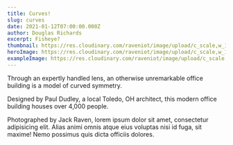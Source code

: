 ```yaml
---
title: Curves!
slug: curves
date: 2021-01-12T07:00:00.000Z
author: Douglas Richards
excerpt: Fisheye?
thumbnail: https://res.cloudinary.com/raveniot/image/upload/c_scale,w_100/v1619638141/curves_et9mzj.jpg
heroImage: https://res.cloudinary.com/raveniot/image/upload/c_scale,w_1000/v1619638141/curves_et9mzj.jpg
exampleImage: https://res.cloudinary.com/raveniot/image/upload/c_scale,w_10/v1619638141/curves_et9mzj.jpg
---
```


Through an expertly handled lens, an otherwise unremarkable office building is a model of curved symmetry.

Designed by Paul Dudley, a local Toledo, OH architect, this modern office building houses over 4,000 people.

Photographed by Jack Raven, lorem ipsum dolor sit amet, consectetur adipisicing elit. Alias animi omnis atque eius voluptas nisi id fuga, sit maxime! Nemo possimus quis dicta officiis dolores.
